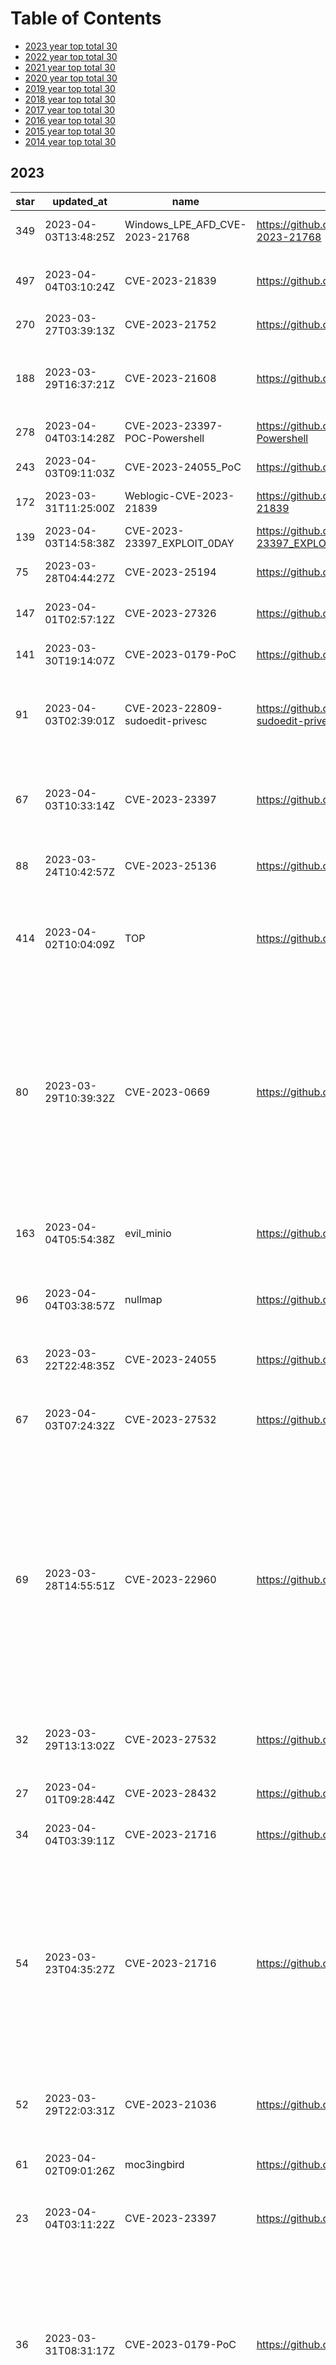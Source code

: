 # Table of Contents
* [2023 year top total 30](#2023)
* [2022 year top total 30](#2022)
* [2021 year top total 30](#2021)
* [2020 year top total 30](#2020)
* [2019 year top total 30](#2019)
* [2018 year top total 30](#2018)
* [2017 year top total 30](#2017)
* [2016 year top total 30](#2016)
* [2015 year top total 30](#2015)
* [2014 year top total 30](#2014)
## 2023
|star|updated_at|name|url|des|
|---|---|---|---|---|
|349|2023-04-03T13:48:25Z|Windows_LPE_AFD_CVE-2023-21768|https://github.com/chompie1337/Windows_LPE_AFD_CVE-2023-21768|LPE exploit for CVE-2023-21768|
|497|2023-04-04T03:10:24Z|CVE-2023-21839|https://github.com/4ra1n/CVE-2023-21839|Weblogic CVE-2023-21839 RCE (无需Java依赖一键RCE)|
|270|2023-03-27T03:39:13Z|CVE-2023-21752|https://github.com/Wh04m1001/CVE-2023-21752||
|188|2023-03-29T16:37:21Z|CVE-2023-21608|https://github.com/hacksysteam/CVE-2023-21608|Adobe Acrobat Reader - CVE-2023-21608 - Remote Code Execution Exploit|
|278|2023-04-04T03:14:28Z|CVE-2023-23397-POC-Powershell|https://github.com/api0cradle/CVE-2023-23397-POC-Powershell||
|243|2023-04-03T09:11:03Z|CVE-2023-24055_PoC|https://github.com/alt3kx/CVE-2023-24055_PoC|CVE-2023-24055 PoC (KeePass 2.5x)|
|172|2023-03-31T11:25:00Z|Weblogic-CVE-2023-21839|https://github.com/DXask88MA/Weblogic-CVE-2023-21839||
|139|2023-04-03T14:58:38Z|CVE-2023-23397_EXPLOIT_0DAY|https://github.com/sqrtZeroKnowledge/CVE-2023-23397_EXPLOIT_0DAY|Exploit for the CVE-2023-23397|
|75|2023-03-28T04:44:27Z|CVE-2023-25194|https://github.com/ohnonoyesyes/CVE-2023-25194||
|147|2023-04-01T02:57:12Z|CVE-2023-27326|https://github.com/Impalabs/CVE-2023-27326|VM Escape for Parallels Desktop <18.1.1|
|141|2023-03-30T19:14:07Z|CVE-2023-0179-PoC|https://github.com/TurtleARM/CVE-2023-0179-PoC||
|91|2023-04-03T02:39:01Z|CVE-2023-22809-sudoedit-privesc|https://github.com/n3m1dotsys/CVE-2023-22809-sudoedit-privesc|A script to automate privilege escalation with CVE-2023-22809 vulnerability|
|67|2023-04-03T10:33:14Z|CVE-2023-23397|https://github.com/Trackflaw/CVE-2023-23397|Simple PoC of the CVE-2023-23397 vulnerability with the payload sent by email.|
|88|2023-03-24T10:42:57Z|CVE-2023-25136|https://github.com/Christbowel/CVE-2023-25136|OpenSSH 9.1 vulnerability mass scan and exploit|
|414|2023-04-02T10:04:09Z|TOP|https://github.com/hktalent/TOP|TOP All bugbounty pentesting CVE-2023- POC Exp  RCE example payload  Things|
|80|2023-03-29T10:39:32Z|CVE-2023-0669|https://github.com/0xf4n9x/CVE-2023-0669|CVE-2023-0669 GoAnywhere MFT suffers from a pre-authentication command injection vulnerability in the License Response Servlet due to deserializing an arbitrary attacker-controlled object.|
|163|2023-04-04T05:54:38Z|evil_minio|https://github.com/AbelChe/evil_minio|EXP for CVE-2023-28434 MinIO unauthorized to RCE|
|96|2023-04-04T03:38:57Z|nullmap|https://github.com/SamuelTulach/nullmap|Using CVE-2023-21768 to manual map kernel mode driver |
|63|2023-03-22T22:48:35Z|CVE-2023-24055|https://github.com/deetl/CVE-2023-24055|POC and Scanner for CVE-2023-24055|
|67|2023-04-03T07:24:32Z|CVE-2023-27532|https://github.com/sfewer-r7/CVE-2023-27532|Exploit for CVE-2023-27532 against Veeam Backup & Replication|
|69|2023-03-28T14:55:51Z|CVE-2023-22960|https://github.com/t3l3machus/CVE-2023-22960|This vulnerability allows an attacker to bypass the credentials brute-force prevention mechanism of the Embedded Web Server (interface) of more than 60 Lexmark printer models. This issue affects both username-password and PIN authentication.|
|32|2023-03-29T13:13:02Z|CVE-2023-27532|https://github.com/horizon3ai/CVE-2023-27532|POC for Veeam Backup and Replication CVE-2023-27532|
|27|2023-04-01T09:28:44Z|CVE-2023-28432|https://github.com/Mr-xn/CVE-2023-28432|CVE-2023-28434 nuclei templates|
|34|2023-04-04T03:39:11Z|CVE-2023-21716|https://github.com/Xnuvers007/CVE-2023-21716|RTF Crash POC Python 3.11 Windows 10|
|54|2023-03-23T04:35:27Z|CVE-2023-21716|https://github.com/gyaansastra/CVE-2023-21716|A vulnerability within Microsoft Office's wwlib allows attackers to achieve remote code execution with the privileges of the victim that opens a malicious RTF document. The attacker could deliver this file as an email attachment (or other means).|
|52|2023-03-29T22:03:31Z|CVE-2023-21036|https://github.com/infobyte/CVE-2023-21036|Detection and sanitization for Acropalypse Now - CVE-2023-21036|
|61|2023-04-02T09:01:26Z|moc3ingbird|https://github.com/OpenL2D/moc3ingbird|MOC3ingbird Exploit for Live2D (CVE-2023-27566)|
|23|2023-04-04T03:11:22Z|CVE-2023-23397|https://github.com/ka7ana/CVE-2023-23397|Simple PoC in PowerShell for CVE-2023-23397|
|36|2023-03-31T08:31:17Z|CVE-2023-0179-PoC|https://github.com/H4K6/CVE-2023-0179-PoC|针对（CVE-2023-0179）漏洞利用  该漏洞被分配为CVE-2023-0179，影响了从5.5到6.2-rc3的所有Linux版本，尽管该利用在6.1.6上被测试。  漏洞的细节和文章可以在os-security上找到。|
|30|2023-04-03T07:12:40Z|exploit-CVE-2023-23752|https://github.com/Acceis/exploit-CVE-2023-23752|Joomla! < 4.2.8 - Unauthenticated information disclosure|
## 2022
|star|updated_at|name|url|des|
|---|---|---|---|---|
|396|2023-04-02T20:00:02Z|pxplan|https://github.com/GREENHAT7/pxplan|CVE-2022-2022|
|420|2023-03-28T13:31:39Z|CVE-2022-25636|https://github.com/Bonfee/CVE-2022-25636|CVE-2022-25636|
|489|2023-03-28T13:30:41Z|CVE-2022-0995|https://github.com/Bonfee/CVE-2022-0995|CVE-2022-0995 exploit|
|447|2023-03-28T18:22:16Z|CVE-2022-21882|https://github.com/KaLendsi/CVE-2022-21882|win32k LPE |
|682|2023-03-23T23:15:33Z|CVE-2022-29072|https://github.com/kagancapar/CVE-2022-29072|7-Zip through 21.07 on Windows allows privilege escalation and command execution when a file with the .7z extension is dragged to the Help>Contents area.|
|1020|2023-04-03T13:17:16Z|CVE-2022-0847-DirtyPipe-Exploit|https://github.com/Arinerron/CVE-2022-0847-DirtyPipe-Exploit|A root exploit for CVE-2022-0847 (Dirty Pipe)|
|531|2023-03-29T19:16:02Z|OpenSSL-2022|https://github.com/NCSC-NL/OpenSSL-2022|Operational information regarding CVE-2022-3602 and CVE-2022-3786, two vulnerabilities in OpenSSL 3|
|354|2023-03-21T19:08:40Z|CVE-2022-0185|https://github.com/Crusaders-of-Rust/CVE-2022-0185|CVE-2022-0185|
|528|2023-04-02T22:01:17Z|CVE-2022-23222|https://github.com/tr3ee/CVE-2022-23222|CVE-2022-23222: Linux Kernel eBPF Local Privilege Escalation|
|206|2023-03-28T13:31:49Z|Spring-Cloud-Gateway-CVE-2022-22947|https://github.com/lucksec/Spring-Cloud-Gateway-CVE-2022-22947|CVE-2022-22947|
|365|2023-03-29T19:31:22Z|CVE-2022-21907|https://github.com/ZZ-SOCMAP/CVE-2022-21907|HTTP Protocol Stack Remote Code Execution Vulnerability CVE-2022-21907|
|422|2023-04-02T23:55:02Z|CVE-2022-2588|https://github.com/Markakd/CVE-2022-2588|exploit for CVE-2022-2588|
|345|2023-03-28T12:37:57Z|CVE-2022-29464|https://github.com/hakivvi/CVE-2022-29464|WSO2 RCE (CVE-2022-29464) exploit and writeup.|
|310|2023-03-27T03:51:50Z|CVE-2022-40684|https://github.com/horizon3ai/CVE-2022-40684|A proof of concept exploit for CVE-2022-40684 affecting Fortinet FortiOS, FortiProxy, and FortiSwitchManager|
|315|2023-03-28T11:57:53Z|CVE-2022-39197|https://github.com/its-arun/CVE-2022-39197|CobaltStrike <= 4.7.1 RCE|
|370|2023-04-02T09:05:44Z|CVE-2022-33679|https://github.com/Bdenneu/CVE-2022-33679|One day based on https://googleprojectzero.blogspot.com/2022/10/rc4-is-still-considered-harmful.html|
|425|2023-03-30T04:17:20Z|CVE-2022-27254|https://github.com/nonamecoder/CVE-2022-27254|PoC for vulnerability in Honda's Remote Keyless System(CVE-2022-27254)|
|240|2023-03-28T08:38:18Z|CVE-2022-0847|https://github.com/r1is/CVE-2022-0847|CVE-2022-0847-DirtyPipe-Exploit   CVE-2022-0847 是存在于 Linux内核 5.8 及之后版本中的本地提权漏洞。攻击者通过利用此漏洞，可覆盖重写任意可读文件中的数据，从而可将普通权限的用户提升到特权 root。    CVE-2022-0847 的漏洞原理类似于 CVE-2016-5195 脏牛漏洞（Dirty Cow），但它更容易被利用。漏洞作者将此漏洞命名为“Dirty Pipe”|
|289|2023-03-02T11:36:05Z|CVE-2022-21971|https://github.com/0vercl0k/CVE-2022-21971|PoC for CVE-2022-21971 "Windows Runtime Remote Code Execution Vulnerability"|
|251|2023-04-02T07:22:33Z|CVE-2022-39952|https://github.com/horizon3ai/CVE-2022-39952|POC for CVE-2022-39952|
|384|2023-04-03T03:08:42Z|CVE-2022-0847-DirtyPipe-Exploits|https://github.com/AlexisAhmed/CVE-2022-0847-DirtyPipe-Exploits|A collection of exploits and documentation that can be used to exploit the Linux Dirty Pipe vulnerability.|
|282|2023-03-28T12:39:56Z|Spring4Shell-POC|https://github.com/reznok/Spring4Shell-POC|Dockerized Spring4Shell (CVE-2022-22965) PoC application and exploit|
|111|2023-03-30T14:52:10Z|CVE-2022-22963|https://github.com/dinosn/CVE-2022-22963|CVE-2022-22963 PoC |
|285|2023-03-28T12:39:51Z|VMware-CVE-2022-22954|https://github.com/sherlocksecurity/VMware-CVE-2022-22954|POC for VMWARE CVE-2022-22954|
|94|2023-03-09T11:35:41Z|CVE-2022-23131|https://github.com/jweny/CVE-2022-23131|cve-2022-23131 exp|
|233|2023-04-04T00:57:52Z|CVE-2022-1388|https://github.com/horizon3ai/CVE-2022-1388|POC for CVE-2022-1388|
|256|2023-03-23T09:37:45Z|cve-2022-27255|https://github.com/infobyte/cve-2022-27255||
|121|2023-03-15T14:52:42Z|SpringShell|https://github.com/TheGejr/SpringShell|Spring4Shell - Spring Core RCE - CVE-2022-22965|
|186|2023-03-28T18:22:16Z|CVE-2022-21882|https://github.com/L4ys/CVE-2022-21882||
|194|2023-02-02T00:58:48Z|CVE-2022-27666|https://github.com/plummm/CVE-2022-27666|Exploit for CVE-2022-27666|
## 2021
|star|updated_at|name|url|des|
|---|---|---|---|---|
|1775|2023-04-03T04:49:47Z|CVE-2021-4034|https://github.com/berdav/CVE-2021-4034|CVE-2021-4034 1day|
|1461|2023-03-28T13:37:23Z|CVE-2021-40444|https://github.com/lockedbyte/CVE-2021-40444|CVE-2021-40444 PoC|
|1197|2023-03-29T11:33:24Z|noPac|https://github.com/cube0x0/noPac|CVE-2021-42287/CVE-2021-42278 Scanner & Exploiter.|
|1673|2023-04-03T20:30:39Z|CVE-2021-1675|https://github.com/cube0x0/CVE-2021-1675|C# and Impacket implementation of PrintNightmare CVE-2021-1675/CVE-2021-34527|
|958|2023-03-29T07:59:55Z|CVE-2021-4034|https://github.com/arthepsy/CVE-2021-4034|PoC for PwnKit: Local Privilege Escalation Vulnerability in polkit’s pkexec (CVE-2021-4034)|
|429|2023-04-03T03:10:53Z|CVE-2021-21972|https://github.com/NS-Sp4ce/CVE-2021-21972|CVE-2021-21972 Exploit|
|868|2023-04-03T19:07:31Z|CVE-2021-3156|https://github.com/blasty/CVE-2021-3156||
|888|2023-04-02T20:48:15Z|CVE-2021-1675|https://github.com/calebstewart/CVE-2021-1675|Pure PowerShell implementation of CVE-2021-1675 Print Spooler Local Privilege Escalation (PrintNightmare)|
|394|2023-03-28T18:22:14Z|CVE-2021-1732-Exploit|https://github.com/KaLendsi/CVE-2021-1732-Exploit|CVE-2021-1732 Exploit|
|888|2023-04-03T17:38:40Z|sam-the-admin|https://github.com/WazeHell/sam-the-admin|Exploiting CVE-2021-42278 and CVE-2021-42287 to impersonate DA from standard domain user |
|843|2023-03-31T06:16:20Z|CVE-2021-44228-Scanner|https://github.com/logpresso/CVE-2021-44228-Scanner|Vulnerability scanner and mitigation patch for Log4j2 CVE-2021-44228|
|738|2023-03-21T10:45:10Z|CVE-2021-40444|https://github.com/klezVirus/CVE-2021-40444|CVE-2021-40444 - Fully Weaponized Microsoft Office Word RCE Exploit|
|823|2023-03-11T13:00:24Z|CVE-2021-31166|https://github.com/0vercl0k/CVE-2021-31166|Proof of concept for CVE-2021-31166, a remote HTTP.sys use-after-free triggered remotely.|
|581|2023-04-01T14:07:26Z|CVE-2021-3156|https://github.com/worawit/CVE-2021-3156|Sudo Baron Samedit Exploit|
|1557|2023-04-02T13:43:02Z|log4j-shell-poc|https://github.com/kozmer/log4j-shell-poc|A Proof-Of-Concept for the CVE-2021-44228 vulnerability. |
|1051|2023-03-30T17:21:39Z|log4shell-vulnerable-app|https://github.com/christophetd/log4shell-vulnerable-app|Spring Boot web application vulnerable to Log4Shell (CVE-2021-44228).|
|430|2023-02-17T21:09:51Z|CVE-2021-3156|https://github.com/stong/CVE-2021-3156|PoC for CVE-2021-3156 (sudo heap overflow)|
|555|2023-04-04T02:26:00Z|noPac|https://github.com/Ridter/noPac|Exploiting CVE-2021-42278 and CVE-2021-42287 to impersonate DA from standard domain user |
|335|2023-04-04T00:35:44Z|CVE-2021-3493|https://github.com/briskets/CVE-2021-3493|Ubuntu OverlayFS Local Privesc|
|137|2023-04-03T05:37:23Z|exprolog|https://github.com/herwonowr/exprolog|ProxyLogon Full Exploit Chain PoC (CVE-2021–26855, CVE-2021–26857, CVE-2021–26858, CVE-2021–27065)|
|205|2023-03-29T02:32:16Z|CVE-2021-41773|https://github.com/blasty/CVE-2021-41773|CVE-2021-41773 playground|
|342|2023-03-15T08:56:59Z|CVE-2021-44228_scanner|https://github.com/CERTCC/CVE-2021-44228_scanner|Scanners for Jar files that may be vulnerable to CVE-2021-44228|
|319|2023-03-28T12:39:04Z|Grafana-CVE-2021-43798|https://github.com/jas502n/Grafana-CVE-2021-43798|Grafana Unauthorized arbitrary file reading vulnerability|
|165|2023-03-27T23:53:52Z|ProxyVulns|https://github.com/hosch3n/ProxyVulns|[ProxyLogon] CVE-2021-26855 & CVE-2021-27065 Fixed RawIdentity Bug Exploit. [ProxyOracle] CVE-2021-31195 & CVE-2021-31196 Exploit Chains. [ProxyShell] CVE-2021-34473 & CVE-2021-34523 & CVE-2021-31207 Exploit Chains.|
|223|2023-03-28T13:35:39Z|CVE-2021-22205|https://github.com/Al1ex/CVE-2021-22205|CVE-2021-22205& GitLab CE/EE RCE|
|139|2022-12-08T12:21:45Z|CVE-2021-41773_CVE-2021-42013|https://github.com/inbug-team/CVE-2021-41773_CVE-2021-42013|CVE-2021-41773 CVE-2021-42013漏洞批量检测工具|
|335|2023-03-03T23:04:45Z|CVE-2021-1675-LPE|https://github.com/hlldz/CVE-2021-1675-LPE|Local Privilege Escalation Edition for CVE-2021-1675/CVE-2021-34527|
|432|2023-02-19T07:14:03Z|log4j-finder|https://github.com/fox-it/log4j-finder|Find vulnerable Log4j2 versions on disk and also inside Java Archive Files (Log4Shell CVE-2021-44228, CVE-2021-45046, CVE-2021-45105)|
|233|2023-03-28T13:36:24Z|laravel-exploits|https://github.com/ambionics/laravel-exploits|Exploit for CVE-2021-3129|
|297|2023-03-20T09:00:12Z|CVE-2021-26084_Confluence|https://github.com/h3v0x/CVE-2021-26084_Confluence|Confluence Server Webwork OGNL injection|
## 2020
|star|updated_at|name|url|des|
|---|---|---|---|---|
|3709|2023-04-02T19:08:17Z|exphub|https://github.com/zhzyker/exphub|Exphub[漏洞利用脚本库] 包括Webloigc、Struts2、Tomcat、Nexus、Solr、Jboss、Drupal的漏洞利用脚本，最新添加CVE-2020-14882、CVE-2020-11444、CVE-2020-10204、CVE-2020-10199、CVE-2020-1938、CVE-2020-2551、CVE-2020-2555、CVE-2020-2883、CVE-2019-17558、CVE-2019-6340|
|1657|2023-04-04T02:41:55Z|weblogicScanner|https://github.com/0xn0ne/weblogicScanner|weblogic 漏洞扫描工具。目前包含对以下漏洞的检测能力：CVE-2014-4210、CVE-2016-0638、CVE-2016-3510、CVE-2017-3248、CVE-2017-3506、CVE-2017-10271、CVE-2018-2628、CVE-2018-2893、CVE-2018-2894、CVE-2018-3191、CVE-2018-3245、CVE-2018-3252、CVE-2019-2618、CVE-2019-2725、CVE-2019-2729、CVE-2019-2890、CVE-2020-2551、CVE-2020-14750、CVE-2020-14882、CVE-2020-14883|
|1568|2023-04-03T00:20:34Z|CVE-2020-1472|https://github.com/SecuraBV/CVE-2020-1472|Test tool for CVE-2020-1472|
|1244|2023-04-03T10:23:47Z|CVE-2020-0796|https://github.com/danigargu/CVE-2020-0796|CVE-2020-0796 - Windows SMBv3 LPE exploit #SMBGhost|
|1012|2023-03-29T13:57:28Z|CVE-2020-1472|https://github.com/dirkjanm/CVE-2020-1472|PoC for Zerologon - all research credits go to Tom Tervoort of Secura|
|275|2023-03-20T07:13:20Z|CVE-2020-14882|https://github.com/jas502n/CVE-2020-14882|CVE-2020–14882、CVE-2020–14883|
|313|2023-04-04T02:29:49Z|cve-2020-0688|https://github.com/Ridter/cve-2020-0688|cve-2020-0688|
|633|2023-03-21T02:33:58Z|SMBGhost|https://github.com/ly4k/SMBGhost|Scanner for CVE-2020-0796 - SMBv3 RCE|
|374|2023-03-23T15:22:12Z|CVE-2020-5902|https://github.com/jas502n/CVE-2020-5902|CVE-2020-5902 BIG-IP|
|133|2023-03-29T04:58:44Z|CVE_2020_2546|https://github.com/hktalent/CVE_2020_2546|CVE-2020-2546，CVE-2020-2915 CVE-2020-2801  CVE-2020-2798  CVE-2020-2883 CVE-2020-2884 CVE-2020-2950  WebLogic T3 payload exploit poc python3,|
|487|2023-03-27T09:17:34Z|CVE-2020-0796-RCE-POC|https://github.com/ZecOps/CVE-2020-0796-RCE-POC|CVE-2020-0796 Remote Code Execution POC|
|298|2023-04-03T16:03:24Z|CVEAC-2020|https://github.com/thesecretclub/CVEAC-2020|EasyAntiCheat Integrity check bypass by mimicking memory changes|
|526|2023-03-30T01:29:40Z|zerologon|https://github.com/risksense/zerologon|Exploit for zerologon cve-2020-1472|
|319|2023-03-20T14:08:57Z|CVE-2020-2551|https://github.com/Y4er/CVE-2020-2551|Weblogic IIOP CVE-2020-2551|
|666|2023-03-29T07:00:01Z|CVE-2020-0787-EXP-ALL-WINDOWS-VERSION|https://github.com/cbwang505/CVE-2020-0787-EXP-ALL-WINDOWS-VERSION|Support ALL Windows Version|
|335|2023-03-07T08:20:53Z|CVE-2020-0688|https://github.com/zcgonvh/CVE-2020-0688|Exploit and detect tools for CVE-2020-0688|
|299|2023-03-13T12:39:34Z|CVE-2020-0796-PoC|https://github.com/eerykitty/CVE-2020-0796-PoC|PoC for triggering buffer overflow via CVE-2020-0796|
|111|2023-03-12T20:36:28Z|CVE-2020-11651-poc|https://github.com/jasperla/CVE-2020-11651-poc|PoC exploit of CVE-2020-11651 and CVE-2020-11652|
|879|2023-03-20T17:43:38Z|CurveBall|https://github.com/ly4k/CurveBall|PoC for CVE-2020-0601- Windows CryptoAPI (Crypt32.dll)|
|160|2023-01-16T14:32:10Z|cve-2020-0688|https://github.com/random-robbie/cve-2020-0688|cve-2020-0688|
|280|2023-03-28T10:45:59Z|CNVD-2020-10487-Tomcat-Ajp-lfi-Scanner|https://github.com/bkfish/CNVD-2020-10487-Tomcat-Ajp-lfi-Scanner|Cnvd-2020-10487 / cve-2020-1938, scanner tool|
|84|2023-03-05T02:51:05Z|dnspooq|https://github.com/knqyf263/dnspooq|DNSpooq - dnsmasq cache poisoning (CVE-2020-25686, CVE-2020-25684, CVE-2020-25685)|
|254|2023-03-03T00:44:20Z|BlueGate|https://github.com/ly4k/BlueGate|PoC (DoS + scanner) for CVE-2020-0609 & CVE-2020-0610 - RD Gateway RCE|
|342|2023-04-01T20:33:54Z|CVE-2020-1472|https://github.com/VoidSec/CVE-2020-1472|Exploit Code for CVE-2020-1472 aka Zerologon|
|341|2023-03-31T11:49:12Z|chainoffools|https://github.com/kudelskisecurity/chainoffools|A PoC for CVE-2020-0601|
|222|2023-03-24T11:24:39Z|CVE-2020-0674-Exploit|https://github.com/maxpl0it/CVE-2020-0674-Exploit|This is an exploit for CVE-2020-0674 that runs on the x64 version of IE 8, 9, 10, and 11 on Windows 7.|
|242|2023-03-28T18:22:11Z|CVE-2020-0796-LPE-POC|https://github.com/ZecOps/CVE-2020-0796-LPE-POC|CVE-2020-0796 Local Privilege Escalation POC|
|322|2023-03-16T18:06:09Z|CVE-2020-0683|https://github.com/padovah4ck/CVE-2020-0683|CVE-2020-0683 - Windows MSI “Installer service” Elevation of Privilege|
|203|2023-03-29T05:04:30Z|CVE-2020-0041|https://github.com/bluefrostsecurity/CVE-2020-0041|Exploits for Android Binder bug CVE-2020-0041|
|202|2023-01-31T02:55:30Z|SAP_RECON|https://github.com/chipik/SAP_RECON|PoC for CVE-2020-6287, CVE-2020-6286 (SAP RECON vulnerability)|
## 2019
|star|updated_at|name|url|des|
|---|---|---|---|---|
|1657|2023-04-04T02:41:55Z|weblogicScanner|https://github.com/0xn0ne/weblogicScanner|weblogic 漏洞扫描工具。目前包含对以下漏洞的检测能力：CVE-2014-4210、CVE-2016-0638、CVE-2016-3510、CVE-2017-3248、CVE-2017-3506、CVE-2017-10271、CVE-2018-2628、CVE-2018-2893、CVE-2018-2894、CVE-2018-3191、CVE-2018-3245、CVE-2018-3252、CVE-2019-2618、CVE-2019-2725、CVE-2019-2729、CVE-2019-2890、CVE-2020-2551、CVE-2020-14750、CVE-2020-14882、CVE-2020-14883|
|1763|2023-04-02T18:32:31Z|phuip-fpizdam|https://github.com/neex/phuip-fpizdam|Exploit for CVE-2019-11043|
|3709|2023-04-02T19:08:17Z|exphub|https://github.com/zhzyker/exphub|Exphub[漏洞利用脚本库] 包括Webloigc、Struts2、Tomcat、Nexus、Solr、Jboss、Drupal的漏洞利用脚本，最新添加CVE-2020-14882、CVE-2020-11444、CVE-2020-10204、CVE-2020-10199、CVE-2020-1938、CVE-2020-2551、CVE-2020-2555、CVE-2020-2883、CVE-2019-17558、CVE-2019-6340|
|1134|2023-03-11T04:44:39Z|BlueKeep|https://github.com/Ekultek/BlueKeep|Proof of concept for CVE-2019-0708|
|609|2023-04-02T13:16:41Z|CVE-2019-5736-PoC|https://github.com/Frichetten/CVE-2019-5736-PoC|PoC for CVE-2019-5736|
|485|2023-03-23T15:24:59Z|CVE-2019-0708|https://github.com/n1xbyte/CVE-2019-0708|dump|
|380|2023-03-24T09:54:48Z|CVE-2019-0708|https://github.com/k8gege/CVE-2019-0708|3389远程桌面代码执行漏洞CVE-2019-0708批量检测工具(Rdpscan Bluekeep Check)|
|323|2023-03-21T02:43:56Z|COMahawk|https://github.com/apt69/COMahawk|Privilege Escalation: Weaponizing CVE-2019-1405 and CVE-2019-1322|
|435|2023-03-12T03:03:06Z|CVE-2019-2725|https://github.com/lufeirider/CVE-2019-2725|CVE-2019-2725 命令回显|
|316|2023-03-29T17:25:44Z|CVE-2019-2107|https://github.com/marcinguy/CVE-2019-2107|CVE-2019-2107|
|564|2023-03-23T15:24:11Z|cve-2019-19781|https://github.com/trustedsec/cve-2019-19781|This is a tool published for the Citrix ADC (NetScaler) vulnerability. We are only disclosing this due to others publishing the exploit code first.|
|753|2023-03-25T02:02:01Z|esp32_esp8266_attacks|https://github.com/Matheus-Garbelini/esp32_esp8266_attacks|Proof of Concept of ESP32/8266 Wi-Fi vulnerabilties (CVE-2019-12586, CVE-2019-12587, CVE-2019-12588)|
|359|2023-02-09T06:54:25Z|CVE-2019-11510|https://github.com/projectzeroindia/CVE-2019-11510|Exploit for Arbitrary File Read on Pulse Secure SSL VPN (CVE-2019-11510)|
|372|2023-02-16T17:00:39Z|CVE-2019-19781|https://github.com/projectzeroindia/CVE-2019-19781|Remote Code Execution Exploit for Citrix Application Delivery Controller and Citrix Gateway [ CVE-2019-19781 ]|
|605|2023-02-20T07:19:31Z|CVE-2019-11708|https://github.com/0vercl0k/CVE-2019-11708|Full exploit chain (CVE-2019-11708 & CVE-2019-9810) against Firefox on Windows 64-bit.|
|298|2023-03-12T10:31:10Z|CVE-2019-13272|https://github.com/jas502n/CVE-2019-13272|Linux 4.10 < 5.1.17 PTRACE_TRACEME local root|
|133|2022-12-16T10:14:29Z|CVE-2019-0604|https://github.com/linhlhq/CVE-2019-0604|CVE-2019-0604|
|238|2023-01-31T09:30:16Z|CVE-2019-0841|https://github.com/rogue-kdc/CVE-2019-0841|PoC code for CVE-2019-0841 Privilege Escalation vulnerability|
|879|2023-03-27T19:21:48Z|rdpscan|https://github.com/robertdavidgraham/rdpscan|A quick scanner for the CVE-2019-0708 "BlueKeep" vulnerability.|
|189|2023-01-27T10:24:51Z|CVE-2019-11932|https://github.com/awakened1712/CVE-2019-11932|Simple POC for exploiting WhatsApp double-free bug in DDGifSlurp in decoding.c in libpl_droidsonroids_gif|
|259|2023-02-12T01:35:32Z|CVE-2019-5786|https://github.com/exodusintel/CVE-2019-5786|FileReader Exploit|
|273|2023-03-17T21:37:28Z|CVE-2019-18935|https://github.com/noperator/CVE-2019-18935|RCE exploit for a .NET JSON deserialization vulnerability in Telerik UI for ASP.NET AJAX.|
|260|2023-03-06T14:58:17Z|CVE-2019-11932|https://github.com/dorkerdevil/CVE-2019-11932| double-free bug in WhatsApp exploit poc|
|234|2023-04-02T09:41:16Z|CVE-2019-1040|https://github.com/Ridter/CVE-2019-1040|CVE-2019-1040 with Exchange|
|347|2023-02-18T05:28:25Z|bluekeep_CVE-2019-0708_poc_to_exploit|https://github.com/algo7/bluekeep_CVE-2019-0708_poc_to_exploit|An Attempt to Port BlueKeep PoC from @Ekultek to actual exploits|
|171|2023-03-06T08:26:09Z|CVE-2019-3396_EXP|https://github.com/Yt1g3r/CVE-2019-3396_EXP|CVE-2019-3396 confluence SSTI RCE|
|205|2023-03-28T14:48:30Z|cve-2019-5736-poc|https://github.com/q3k/cve-2019-5736-poc|Unweaponized Proof of Concept for CVE-2019-5736 (Docker escape)|
|183|2023-03-26T05:22:49Z|CVE-2019-2725|https://github.com/TopScrew/CVE-2019-2725|CVE-2019-2725命令回显+webshell上传+最新绕过|
|292|2022-08-26T13:16:46Z|bluekeep|https://github.com/0xeb-bp/bluekeep|Public work for CVE-2019-0708|
|298|2023-04-02T08:40:28Z|cve-2019-1003000-jenkins-rce-poc|https://github.com/adamyordan/cve-2019-1003000-jenkins-rce-poc|Jenkins RCE Proof-of-Concept: SECURITY-1266 / CVE-2019-1003000 (Script Security), CVE-2019-1003001 (Pipeline: Groovy), CVE-2019-1003002 (Pipeline: Declarative)|
## 2018
|star|updated_at|name|url|des|
|---|---|---|---|---|
|1657|2023-04-04T02:41:55Z|weblogicScanner|https://github.com/0xn0ne/weblogicScanner|weblogic 漏洞扫描工具。目前包含对以下漏洞的检测能力：CVE-2014-4210、CVE-2016-0638、CVE-2016-3510、CVE-2017-3248、CVE-2017-3506、CVE-2017-10271、CVE-2018-2628、CVE-2018-2893、CVE-2018-2894、CVE-2018-3191、CVE-2018-3245、CVE-2018-3252、CVE-2019-2618、CVE-2019-2725、CVE-2019-2729、CVE-2019-2890、CVE-2020-2551、CVE-2020-14750、CVE-2020-14882、CVE-2020-14883|
|489|2023-04-01T05:31:47Z|CVE-2018-8120|https://github.com/unamer/CVE-2018-8120|CVE-2018-8120 Windows LPE exploit|
|504|2023-04-02T02:36:44Z|CVE-2018-15473-Exploit|https://github.com/Rhynorater/CVE-2018-15473-Exploit|Exploit written in Python for CVE-2018-15473 with threading and export formats|
|485|2023-03-13T14:23:06Z|CVE-2018-20250|https://github.com/WyAtu/CVE-2018-20250|exp for https://research.checkpoint.com/extracting-code-execution-from-winrar|
|482|2023-04-04T03:28:31Z|CVE-2018-9995_dvr_credentials|https://github.com/ezelf/CVE-2018-9995_dvr_credentials|(CVE-2018-9995) Get DVR Credentials|
|357|2023-04-03T12:46:17Z|Exchange2domain|https://github.com/Ridter/Exchange2domain|CVE-2018-8581|
|488|2023-03-15T23:21:03Z|CVE-2018-10933|https://github.com/blacknbunny/CVE-2018-10933|Spawn to shell without any credentials by using CVE-2018-10933 (LibSSH)|
|249|2023-02-12T08:42:50Z|CVE-2018-13379|https://github.com/milo2012/CVE-2018-13379|CVE-2018-13379|
|267|2023-04-03T11:26:25Z|CVE-2018-0802|https://github.com/rxwx/CVE-2018-0802|PoC Exploit for CVE-2018-0802 (and optionally CVE-2017-11882)|
|404|2023-03-06T00:38:43Z|CVE-2018-8897|https://github.com/can1357/CVE-2018-8897|Arbitrary code execution with kernel privileges using CVE-2018-8897.|
|293|2023-03-20T20:34:45Z|CVE-2018-8120|https://github.com/alpha1ab/CVE-2018-8120|CVE-2018-8120 Exploit for Win2003 Win2008 WinXP Win7 |
|342|2022-12-12T15:30:26Z|CVE-2018-7600|https://github.com/a2u/CVE-2018-7600|💀Proof-of-Concept for CVE-2018-7600 Drupal SA-CORE-2018-002|
|332|2023-03-28T14:53:13Z|CVE-2018-8581|https://github.com/WyAtu/CVE-2018-8581|CVE-2018-8581 | Microsoft Exchange Server Elevation of Privilege Vulnerability|
|79|2022-07-29T07:40:46Z|CVE-2018-2628|https://github.com/shengqi158/CVE-2018-2628|CVE-2018-2628 & CVE-2018-2893|
|483|2023-03-31T11:47:31Z|WinboxPoC|https://github.com/BasuCert/WinboxPoC|Proof of Concept of Winbox Critical Vulnerability (CVE-2018-14847)|
|137|2022-08-04T05:22:18Z|CVE-2018-8174_EXP|https://github.com/Yt1g3r/CVE-2018-8174_EXP|CVE-2018-8174_python|
|164|2022-11-18T05:44:32Z|CVE-2018-3245|https://github.com/pyn3rd/CVE-2018-3245|CVE-2018-3245-PoC|
|145|2022-11-09T18:04:13Z|CVE-2018-13382|https://github.com/milo2012/CVE-2018-13382|CVE-2018-13382|
|123|2022-11-15T17:39:16Z|cve-2018-8453-exp|https://github.com/ze0r/cve-2018-8453-exp|cve-2018-8453 exp|
|299|2022-10-29T01:42:31Z|struts-pwn_CVE-2018-11776|https://github.com/mazen160/struts-pwn_CVE-2018-11776| An exploit for Apache Struts CVE-2018-11776|
|166|2023-01-13T06:16:58Z|CVE-2018-8174-msf|https://github.com/0x09AL/CVE-2018-8174-msf|CVE-2018-8174 - VBScript memory corruption exploit.|
|194|2023-03-24T19:48:51Z|CVE-2018-0296|https://github.com/yassineaboukir/CVE-2018-0296|Script to test for Cisco ASA path traversal vulnerability (CVE-2018-0296) and extract system information.|
|181|2022-07-29T07:41:20Z|CVE-2018-15982_EXP|https://github.com/Ridter/CVE-2018-15982_EXP|exp of CVE-2018-15982|
|165|2023-01-13T06:16:40Z|cve-2018-8120|https://github.com/bigric3/cve-2018-8120||
|164|2023-02-25T01:03:53Z|RTF_11882_0802|https://github.com/Ridter/RTF_11882_0802|PoC for CVE-2018-0802 And CVE-2017-11882|
|548|2023-03-23T22:21:02Z|Drupalgeddon2|https://github.com/dreadlocked/Drupalgeddon2|Exploit for Drupal v7.x + v8.x (Drupalgeddon 2 / CVE-2018-7600 / SA-CORE-2018-002)|
|104|2023-03-18T17:51:30Z|CVE-2018-7600|https://github.com/pimps/CVE-2018-7600|Exploit for Drupal 7 <= 7.57 CVE-2018-7600|
|220|2023-01-02T16:14:21Z|poc_CVE-2018-1002105|https://github.com/evict/poc_CVE-2018-1002105|PoC for CVE-2018-1002105.|
|260|2023-04-04T02:31:05Z|credssp|https://github.com/preempt/credssp|A code demonstrating CVE-2018-0886|
|102|2023-03-21T07:03:47Z|CVE-2018-2893|https://github.com/pyn3rd/CVE-2018-2893|CVE-2018-2893-PoC|
## 2017
|star|updated_at|name|url|des|
|---|---|---|---|---|
|702|2023-03-29T21:07:01Z|CVE-2017-0199|https://github.com/bhdresh/CVE-2017-0199|Exploit toolkit CVE-2017-0199 - v4.0 is a handy python script which provides pentesters and security researchers a quick and effective way to test Microsoft Office RCE. It could generate a malicious RTF/PPSX file and deliver metasploit / meterpreter / other payload to victim without any complex configuration.|
|1657|2023-04-04T02:41:55Z|weblogicScanner|https://github.com/0xn0ne/weblogicScanner|weblogic 漏洞扫描工具。目前包含对以下漏洞的检测能力：CVE-2014-4210、CVE-2016-0638、CVE-2016-3510、CVE-2017-3248、CVE-2017-3506、CVE-2017-10271、CVE-2018-2628、CVE-2018-2893、CVE-2018-2894、CVE-2018-3191、CVE-2018-3245、CVE-2018-3252、CVE-2019-2618、CVE-2019-2725、CVE-2019-2729、CVE-2019-2890、CVE-2020-2551、CVE-2020-14750、CVE-2020-14882、CVE-2020-14883|
|533|2023-04-03T10:39:35Z|CVE-2017-11882|https://github.com/Ridter/CVE-2017-11882|CVE-2017-11882 from https://github.com/embedi/CVE-2017-11882|
|489|2023-04-03T10:39:32Z|CVE-2017-11882|https://github.com/embedi/CVE-2017-11882|Proof-of-Concept exploits for CVE-2017-11882|
|452|2023-03-26T13:32:04Z|CVE-2017-0785|https://github.com/ojasookert/CVE-2017-0785|Blueborne CVE-2017-0785 Android information leak vulnerability|
|721|2023-04-03T16:02:52Z|spectre-attack|https://github.com/Eugnis/spectre-attack|Example of using revealed "Spectre" exploit (CVE-2017-5753 and CVE-2017-5715)|
|373|2023-02-09T07:03:16Z|CVE-2017-12617|https://github.com/cyberheartmi9/CVE-2017-12617|Apache Tomcat < 9.0.1 (Beta) / < 8.5.23 / < 8.0.47 / < 7.0.8 - JSP Upload Bypass / Remote Code Execution |
|318|2023-02-22T00:59:31Z|CVE-2017-8759|https://github.com/bhdresh/CVE-2017-8759|Exploit toolkit CVE-2017-8759 - v1.0 is a handy python script which provides pentesters and security researchers a quick and effective way to test Microsoft .NET Framework RCE. It could generate a malicious RTF file and deliver metasploit / meterpreter / other payload to victim without any complex configuration.|
|339|2023-04-01T13:36:01Z|exploit-CVE-2017-7494|https://github.com/opsxcq/exploit-CVE-2017-7494|SambaCry exploit and vulnerable container (CVE-2017-7494)|
|308|2023-03-20T20:36:01Z|CVE-2017-11882|https://github.com/unamer/CVE-2017-11882|CVE-2017-11882 Exploit accepts over 17k bytes long command/code in maximum.|
|301|2023-03-31T09:19:41Z|eternal_scanner|https://github.com/peterpt/eternal_scanner|An internet scanner for exploit CVE-2017-0144 (Eternal Blue) & CVE-2017-0145 (Eternal Romance)|
|181|2023-02-21T15:05:18Z|CVE-2017-8570|https://github.com/rxwx/CVE-2017-8570|Proof of Concept exploit for CVE-2017-8570|
|257|2023-03-29T19:02:40Z|CVE-2017-7494|https://github.com/joxeankoret/CVE-2017-7494|Remote root exploit for the SAMBA CVE-2017-7494 vulnerability|
|256|2023-01-13T02:54:56Z|CVE-2017-8759-Exploit-sample|https://github.com/Voulnet/CVE-2017-8759-Exploit-sample|Running CVE-2017-8759 exploit sample.|
|171|2023-03-04T14:40:45Z|Jira-Scan|https://github.com/random-robbie/Jira-Scan|CVE-2017-9506 - SSRF|
|174|2023-01-13T02:55:02Z|CVE-2017-8759|https://github.com/vysecurity/CVE-2017-8759|CVE-2017-8759 - A vulnerability in the SOAP WDSL parser.|
|245|2022-07-15T07:06:09Z|struts-pwn_CVE-2017-9805|https://github.com/mazen160/struts-pwn_CVE-2017-9805|An exploit for Apache Struts CVE-2017-9805|
|180|2023-03-09T09:25:41Z|cve-2017-7494|https://github.com/betab0t/cve-2017-7494|Proof-of-Concept exploit for CVE-2017-7494(Samba RCE from a writable share)|
|42|2023-01-28T03:12:16Z|CVE-2017-11882|https://github.com/starnightcyber/CVE-2017-11882|CVE-2017-11882 exploitation|
|82|2023-03-09T07:06:53Z|CVE-2017-8759|https://github.com/Lz1y/CVE-2017-8759|CVE-2017-8759|
|164|2023-02-25T01:03:53Z|RTF_11882_0802|https://github.com/Ridter/RTF_11882_0802|PoC for CVE-2018-0802 And CVE-2017-11882|
|129|2023-02-28T07:16:39Z|cve-2017-7269|https://github.com/zcgonvh/cve-2017-7269|fixed msf module for cve-2017-7269|
|179|2023-03-28T13:30:55Z|jboss-_CVE-2017-12149|https://github.com/yunxu1/jboss-_CVE-2017-12149|CVE-2017-12149 jboss反序列化 可回显|
|62|2023-03-06T00:56:46Z|iis6-exploit-2017-CVE-2017-7269|https://github.com/g0rx/iis6-exploit-2017-CVE-2017-7269|iis6 exploit 2017 CVE-2017-7269|
|98|2022-11-17T14:25:55Z|CVE-2017-11882-metasploit|https://github.com/0x09AL/CVE-2017-11882-metasploit|This is a Metasploit module which exploits CVE-2017-11882 using the POC released here : https://embedi.com/blog/skeleton-closet-ms-office-vulnerability-you-didnt-know-about.|
|413|2023-03-23T15:21:41Z|struts-pwn|https://github.com/mazen160/struts-pwn|An exploit for Apache Struts CVE-2017-5638|
|139|2023-03-25T10:29:57Z|CVE-2017-10271|https://github.com/c0mmand3rOpSec/CVE-2017-10271|WebLogic Exploit|
|56|2022-06-12T07:10:35Z|Exploit-Development|https://github.com/wetw0rk/Exploit-Development|CVE-2020-8012, CVE-2016-10709, CVE-2017-17099, CVE-2017-18047, CVE-2019-1003000, CVE-2018-1999002|
|267|2023-04-03T11:26:25Z|CVE-2018-0802|https://github.com/rxwx/CVE-2018-0802|PoC Exploit for CVE-2018-0802 (and optionally CVE-2017-11882)|
|50|2023-04-02T08:39:44Z|CVE-2017-1000353|https://github.com/vulhub/CVE-2017-1000353|jenkins CVE-2017-1000353 POC|
## 2016
|star|updated_at|name|url|des|
|---|---|---|---|---|
|921|2023-04-03T21:54:48Z|CVE-2016-5195|https://github.com/timwr/CVE-2016-5195|CVE-2016-5195 (dirtycow/dirtyc0w) proof of concept for Android|
|719|2023-04-03T14:40:01Z|dirtycow|https://github.com/firefart/dirtycow|Dirty Cow exploit - CVE-2016-5195|
|1657|2023-04-04T02:41:55Z|weblogicScanner|https://github.com/0xn0ne/weblogicScanner|weblogic 漏洞扫描工具。目前包含对以下漏洞的检测能力：CVE-2014-4210、CVE-2016-0638、CVE-2016-3510、CVE-2017-3248、CVE-2017-3506、CVE-2017-10271、CVE-2018-2628、CVE-2018-2893、CVE-2018-2894、CVE-2018-3191、CVE-2018-3245、CVE-2018-3252、CVE-2019-2618、CVE-2019-2725、CVE-2019-2729、CVE-2019-2890、CVE-2020-2551、CVE-2020-14750、CVE-2020-14882、CVE-2020-14883|
|387|2023-03-25T20:48:45Z|exploit-CVE-2016-10033|https://github.com/opsxcq/exploit-CVE-2016-10033|PHPMailer < 5.2.18 Remote Code Execution exploit and vulnerable container|
|329|2022-08-18T09:58:12Z|CVE-2016-0051|https://github.com/koczkatamas/CVE-2016-0051|EoP (Win7) & BSoD (Win10) PoC for CVE-2016-0051 (MS-016)|
|275|2023-03-22T01:56:07Z|CVE-2016-5195|https://github.com/gbonacini/CVE-2016-5195|A CVE-2016-5195 exploit example.|
|488|2023-03-07T19:09:58Z|PoCs|https://github.com/ImageTragick/PoCs|Proof of Concepts for CVE-2016–3714|
|431|2023-03-31T05:56:27Z|dirtycow-vdso|https://github.com/scumjr/dirtycow-vdso|PoC for Dirty COW (CVE-2016-5195)|
|156|2023-03-07T13:25:55Z|CVE-2016-6366|https://github.com/RiskSense-Ops/CVE-2016-6366|Public repository for improvements to the EXTRABACON exploit|
|181|2022-10-11T23:32:52Z|CVE-2016-2107|https://github.com/FiloSottile/CVE-2016-2107|Simple test for the May 2016 OpenSSL padding oracle (CVE-2016-2107)|
|111|2022-06-14T15:30:41Z|cve-2016-0189|https://github.com/theori-io/cve-2016-0189|Proof-of-Concept exploit for CVE-2016-0189 (VBScript Memory Corruption in IE11)|
|84|2022-11-09T17:56:32Z|CVE-2016-7255|https://github.com/FSecureLABS/CVE-2016-7255|An exploit for CVE-2016-7255 on Windows 7/8/8.1/10(pre-anniversary) 64 bit|
|327|2023-03-24T11:53:04Z|ExtractKeyMaster|https://github.com/laginimaineb/ExtractKeyMaster|Exploit that extracts Qualcomm's KeyMaster keys using CVE-2015-6639 and CVE-2016-2431|
|140|2023-02-05T16:30:05Z|chakra-2016-11|https://github.com/theori-io/chakra-2016-11|Proof-of-Concept exploit for Edge bugs (CVE-2016-7200 & CVE-2016-7201)|
|68|2023-03-25T15:47:16Z|CVE-2016-3714|https://github.com/Hood3dRob1n/CVE-2016-3714|ImaegMagick Code Execution (CVE-2016-3714)|
|82|2022-07-04T23:28:02Z|CVE-2016-0801|https://github.com/abdsec/CVE-2016-0801||
|52|2023-01-30T01:44:44Z|cve-2016-1764|https://github.com/moloch--/cve-2016-1764|Extraction of iMessage Data via XSS|
|155|2022-10-25T20:39:51Z|BadKernel|https://github.com/secmob/BadKernel|Full exploit of CVE-2016-6754(BadKernel) and slide of SyScan360 2016|
|94|2022-09-19T09:19:56Z|PegasusX|https://github.com/jndok/PegasusX|OS X 10.11.6 LPE PoC for CVE-2016-4655 / CVE-2016-4656|
|96|2023-02-22T05:29:39Z|jscpwn|https://github.com/saelo/jscpwn|PoC exploit for CVE-2016-4622|
|53|2022-11-23T12:19:24Z|exploit-CVE-2016-6515|https://github.com/opsxcq/exploit-CVE-2016-6515|OpenSSH remote DOS exploit and vulnerable container|
|56|2022-06-12T07:10:35Z|Exploit-Development|https://github.com/wetw0rk/Exploit-Development|CVE-2020-8012, CVE-2016-10709, CVE-2017-17099, CVE-2017-18047, CVE-2019-1003000, CVE-2018-1999002|
|47|2022-06-20T08:11:35Z|cve-2016-0040|https://github.com/Rootkitsmm-zz/cve-2016-0040|Exploiting CVE-2016-0040   uninitialized pointer|
|52|2022-12-07T05:23:25Z|cve-2016-2431|https://github.com/laginimaineb/cve-2016-2431|Qualcomm TrustZone kernel privilege escalation|
|51|2023-02-17T10:04:08Z|CVE-2016-3308|https://github.com/55-AA/CVE-2016-3308|Use CVE-2016-3308 corrupt win32k desktop heap|
|52|2023-03-27T09:58:01Z|CVE-2016-3309_Reloaded|https://github.com/siberas/CVE-2016-3309_Reloaded|Exploits for the win32kfull!bFill vulnerability on Win10 x64 RS2 using Bitmap or Palette techniques|
|50|2022-06-25T01:31:15Z|jenkins-cve-2016-0792|https://github.com/jpiechowka/jenkins-cve-2016-0792|Exploit for Jenkins serialization vulnerability - CVE-2016-0792|
|82|2021-12-29T03:39:19Z|mach_race|https://github.com/gdbinit/mach_race|Exploit code for CVE-2016-1757|
|39|2023-02-01T00:07:24Z|CVE-2016-0846|https://github.com/secmob/CVE-2016-0846|arbitrary memory read/write by IMemroy OOB|
|50|2022-06-20T13:06:25Z|CVE-2016-2434|https://github.com/jianqiangzhao/CVE-2016-2434||
## 2015
|star|updated_at|name|url|des|
|---|---|---|---|---|
|546|2023-03-14T19:59:25Z|CVE-2015-7547|https://github.com/fjserna/CVE-2015-7547|Proof of concept for CVE-2015-7547|
|286|2023-03-06T00:39:47Z|CVE-2015-1701|https://github.com/hfiref0x/CVE-2015-1701|Win32k LPE vulnerability used in APT attack|
|267|2023-03-28T06:00:11Z|iovyroot|https://github.com/dosomder/iovyroot|CVE-2015-1805 root tool|
|199|2023-03-11T09:09:03Z|cve-2015-1538-1|https://github.com/jduck/cve-2015-1538-1|An exploit for CVE-2015-1538-1 - Google Stagefright ‘stsc’ MP4 Atom Integer Overflow Remote Code Execution|
|130|2023-01-29T13:47:29Z|CVE-2015-3636|https://github.com/fi01/CVE-2015-3636|PoC code for 32 bit Android OS|
|397|2023-02-25T07:13:12Z|tpwn|https://github.com/kpwn/tpwn|xnu local privilege escalation via cve-2015-???? & cve-2015-???? for 10.10.5, 0day at the time | poc or gtfo|
|120|2023-02-11T06:38:08Z|PoCForCVE-2015-1528|https://github.com/secmob/PoCForCVE-2015-1528|I'll submit the poc after blackhat|
|110|2023-03-27T06:19:44Z|cve-2015-6639|https://github.com/laginimaineb/cve-2015-6639|QSEE Privilege Escalation Exploit using PRDiag* commands (CVE-2015-6639)|
|105|2023-04-02T02:36:09Z|exploit-CVE-2015-3306|https://github.com/t0kx/exploit-CVE-2015-3306|ProFTPd 1.3.5 - (mod_copy) Remote Command Execution exploit and vulnerable container|
|327|2023-03-24T11:53:04Z|ExtractKeyMaster|https://github.com/laginimaineb/ExtractKeyMaster|Exploit that extracts Qualcomm's KeyMaster keys using CVE-2015-6639 and CVE-2016-2431|
|65|2022-11-06T15:48:55Z|cve-2015-5477|https://github.com/robertdavidgraham/cve-2015-5477|PoC exploit for CVE-2015-5477 BIND9 TKEY assertion failure|
|102|2022-12-24T12:24:23Z|juniper-cve-2015-7755|https://github.com/hdm/juniper-cve-2015-7755|Notes, binaries, and related information from analysis of the CVE-2015-7755 & CVE-2015-7756 issues within Juniper ScreenOS|
|42|2023-02-11T06:44:45Z|libpingpong_exploit|https://github.com/android-rooting-tools/libpingpong_exploit|CVE-2015-3636 exploit |
|66|2020-09-21T23:27:26Z|CVE-2015-6086|https://github.com/payatu/CVE-2015-6086|PoC for CVE-2015-6086|
|32|2022-06-20T17:15:51Z|CVE-2015-1805|https://github.com/panyu6325/CVE-2015-1805||
|43|2023-01-28T15:14:35Z|mysslstrip|https://github.com/duo-labs/mysslstrip|CVE-2015-3152 PoC|
|24|2022-07-23T07:42:34Z|CVE-2015-6612|https://github.com/secmob/CVE-2015-6612||
|22|2020-12-24T15:36:05Z|CVE-2015-2546-Exploit|https://github.com/k0keoyo/CVE-2015-2546-Exploit||
|40|2021-11-16T11:51:19Z|CVE-2015-6620-POC|https://github.com/flankerhqd/CVE-2015-6620-POC|POC for CVE-2015-6620, AMessage unmarshal arbitrary write|
|29|2023-02-04T05:36:07Z|exploit-CVE-2015-1427|https://github.com/t0kx/exploit-CVE-2015-1427|Elasticsearch 1.4.0 < 1.4.2 Remote Code Execution exploit and vulnerable container|
|11|2022-10-04T08:16:39Z|privesc-CVE-2015-5602|https://github.com/t0kx/privesc-CVE-2015-5602|Sudo <= 1.8.14 Local Privilege Escalation and vulnerable container|
|30|2022-12-31T01:51:46Z|serialator|https://github.com/roo7break/serialator|Python script to exploit CVE-2015-4852.|
|4|2023-02-01T03:44:59Z|libping_unhash_exploit_POC|https://github.com/askk/libping_unhash_exploit_POC|CVE-2015-3636 exploit|
|26|2023-02-01T01:53:45Z|CVE-2015-0057|https://github.com/55-AA/CVE-2015-0057| 翻译文章，CVE-2015-0057漏洞在32位和64位系统上的利用。Exploiting the win32k!xxxEnableWndSBArrows use-after-free (CVE 2015-0057) bug on both 32-bit and 64-bit(Aaron Adams of NCC )|
|21|2019-12-08T12:35:07Z|cve-2015-0313|https://github.com/SecurityObscurity/cve-2015-0313||
|50|2022-07-04T16:25:48Z|bluebox|https://github.com/JackOfMostTrades/bluebox|Automated Exploit Toolkit for CVE-2015-6095 and CVE-2016-0049|
|14|2023-01-13T03:47:36Z|CVE-2015-5119_walkthrough|https://github.com/CiscoCXSecurity/CVE-2015-5119_walkthrough|Archive from the article CVE-2015-5119 Flash ByteArray UaF: A beginner's walkthrough|
|15|2021-12-20T20:47:43Z|CVE-2015-6132|https://github.com/hexx0r/CVE-2015-6132|Microsoft Office / COM Object DLL Planting |
|24|2022-11-24T11:06:13Z|JoomlaMassExploiter|https://github.com/paralelo14/JoomlaMassExploiter|[discontinued] Mass exploiter of CVE 2015-8562 for Joomla! CMS|
|16|2023-01-10T03:17:36Z|CVE-2015-3636|https://github.com/a7vinx/CVE-2015-3636|Expolit for android (goldfish kernel v3.10.0+) on arm64 with PXN&SELinux Bypassed. Based on fi01's code.|
## 2014
|star|updated_at|name|url|des|
|---|---|---|---|---|
|2288|2023-03-25T23:45:33Z|Heartbleed|https://github.com/FiloSottile/Heartbleed|A checker (site and tool) for CVE-2014-0160|
|146|2023-01-15T05:26:58Z|CVE-2014-7911_poc|https://github.com/retme7/CVE-2014-7911_poc|Local root exploit for Nexus5 Android 4.4.4(KTU84P)|
|447|2023-02-03T17:45:55Z|heartbleeder|https://github.com/titanous/heartbleeder|OpenSSL CVE-2014-0160 Heartbleed vulnerability test|
|1657|2023-04-04T02:41:55Z|weblogicScanner|https://github.com/0xn0ne/weblogicScanner|weblogic 漏洞扫描工具。目前包含对以下漏洞的检测能力：CVE-2014-4210、CVE-2016-0638、CVE-2016-3510、CVE-2017-3248、CVE-2017-3506、CVE-2017-10271、CVE-2018-2628、CVE-2018-2893、CVE-2018-2894、CVE-2018-3191、CVE-2018-3245、CVE-2018-3252、CVE-2019-2618、CVE-2019-2725、CVE-2019-2729、CVE-2019-2890、CVE-2020-2551、CVE-2020-14750、CVE-2020-14882、CVE-2020-14883|
|122|2023-02-28T12:57:01Z|CVE-2014-3153|https://github.com/timwr/CVE-2014-3153|CVE-2014-3153 aka towelroot|
|319|2022-11-01T18:40:40Z|pacemaker|https://github.com/Lekensteyn/pacemaker|Heartbleed (CVE-2014-0160) client exploit|
|152|2023-03-30T20:23:59Z|exploit-CVE-2014-6271|https://github.com/opsxcq/exploit-CVE-2014-6271|Shellshock exploit + vulnerable environment|
|192|2023-03-21T10:06:05Z|cve-2014-0038|https://github.com/saelo/cve-2014-0038|Linux local root exploit for CVE-2014-0038|
|93|2023-03-16T23:18:47Z|CVE-2014-4322_poc|https://github.com/retme7/CVE-2014-4322_poc|Gain privileges:system -> root,as a part of  https://github.com/retme7/CVE-2014-7911_poc|
|76|2023-02-22T05:52:39Z|cve-2014-7920-7921|https://github.com/laginimaineb/cve-2014-7920-7921|Exploit code for CVE-2014-7920 and CVE-2014-7921 - code-exec in mediaserver up to Android 5.1|
|70|2020-09-11T14:51:09Z|CVE-2014-4377|https://github.com/feliam/CVE-2014-4377||
|156|2023-03-29T13:03:28Z|heartbleed-poc|https://github.com/sensepost/heartbleed-poc|Test for SSL heartbeat vulnerability (CVE-2014-0160)|
|44|2022-08-01T22:05:04Z|shellshock_scanner|https://github.com/scottjpack/shellshock_scanner|Python Scanner for "ShellShock" (CVE-2014-6271)|
|572|2023-02-23T02:26:10Z|heartbleed-masstest|https://github.com/musalbas/heartbleed-masstest|Multi-threaded tool for scanning many hosts for CVE-2014-0160.|
|43|2022-07-21T08:50:27Z|CVE-2014-4113|https://github.com/sam-b/CVE-2014-4113|Trigger and exploit code for CVE-2014-4113|
|21|2023-03-30T09:47:16Z|cve-2014-4322|https://github.com/laginimaineb/cve-2014-4322|CVE-2014-4322 Exploit|
|17|2019-03-17T17:41:06Z|libfutex_exploit|https://github.com/android-rooting-tools/libfutex_exploit|CVE-2014-3153 exploit|
|77|2022-03-03T03:22:33Z|CVE-2014-1266-poc|https://github.com/gabrielg/CVE-2014-1266-poc|Apple OS X/iOS SSL flaw demonstration|
|95|2023-02-23T02:25:08Z|SSRFX|https://github.com/NoneNotNull/SSRFX|CVE-2014-4210+Redis未授权访问|
|32|2022-06-13T06:40:39Z|springcss-cve-2014-3625|https://github.com/ilmila/springcss-cve-2014-3625|spring mvc cve-2014-3625|
|24|2023-01-18T18:56:31Z|CVE-2014-0816|https://github.com/tandasat/CVE-2014-0816|CVE-2014-0816|
|19|2020-08-27T17:35:49Z|libmsm_vfe_read_exploit|https://github.com/android-rooting-tools/libmsm_vfe_read_exploit|CVE-2014-4321 exploit|
|219|2023-03-25T18:12:47Z|poodle-PoC|https://github.com/mpgn/poodle-PoC|:poodle: Poodle (Padding Oracle On Downgraded Legacy Encryption) attack CVE-2014-3566 :poodle:|
|16|2022-03-15T23:20:04Z|CVE-2014-4378|https://github.com/feliam/CVE-2014-4378||
|23|2022-04-14T09:37:37Z|cve-2014-4323|https://github.com/marcograss/cve-2014-4323|cve-2014-4323 poc|
|12|2021-02-15T11:51:51Z|cve-2014-0521|https://github.com/molnarg/cve-2014-0521||
|74|2023-03-29T13:03:27Z|heartbleed-PoC|https://github.com/mpgn/heartbleed-PoC|:broken_heart: Hearbleed exploit to retrieve sensitive information CVE-2014-0160 :broken_heart:|
|20|2021-03-14T13:05:11Z|vaas-cve-2014-6271|https://github.com/hmlio/vaas-cve-2014-6271|Vulnerability as a service: showcasing CVS-2014-6271, a.k.a. Shellshock|
|6|2019-05-15T09:18:49Z|CVE-2014-0160|https://github.com/0x90/CVE-2014-0160|Heartbleed variants|
|13|2022-03-24T18:14:32Z|vaas-cve-2014-0160|https://github.com/hmlio/vaas-cve-2014-0160|Vulnerability as a service: showcasing CVS-2014-0160, a.k.a. Heartbleed|


